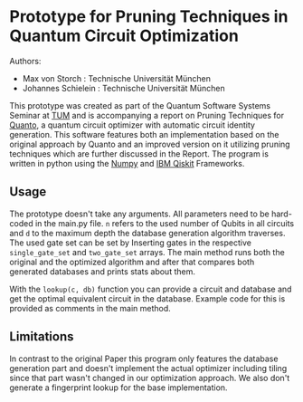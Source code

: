 # Prototype for Pruning Techniques in Quantum Circuit Optimization
Authors: 
- Max von Storch : Technische Universität München
- Johannes Schielein : Technische Universität München

This prototype was created as part of the Quantum Software Systems Seminar at [TUM](https://www.tum.de/) and is accompanying a report on Pruning Techniques for [Quanto](https://arxiv.org/abs/2111.11387), a quantum circuit optimizer with automatic circuit identity generation.
This software features both an implementation based on the original approach by Quanto and an improved version on it utilizing pruning techniques which are further discussed in the Report.
The program is written in python using the [Numpy](https://numpy.org/) and [IBM Qiskit](https://www.ibm.com/quantum/qiskit) Frameworks.

## Usage
The prototype doesn't take any arguments. All parameters need to be hard-coded in the main.py file. `n` refers to the used number of Qubits in all circuits and `d` to the maximum
depth the database generation algorithm traverses. The used gate set can be set by Inserting gates in the respective `single_gate_set` and `two_gate_set` arrays. The main method runs both the original and
the optimized algorithm and after that compares both generated databases and prints stats about them.

With the `lookup(c, db)` function you can provide a circuit and database and get the optimal equivalent circuit in the database. Example code for this is provided as comments in the main method.

## Limitations
In contrast to the original Paper this program only features the database generation part and doesn't implement the actual optimizer including tiling since that part wasn't changed 
in our optimization approach. We also don't generate a fingerprint lookup for the base implementation.


